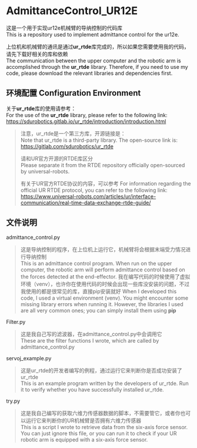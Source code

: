# AdmittanceControl_UR12E

这是一个用于实现ur12e机械臂的导纳控制的代码库  
This is a repository used to implement admittance control for the ur12e.

上位机和机械臂的通讯是通过**ur_rtde**库完成的，所以如果您需要使用我的代码，请先下载好相关的库和依赖  
The communication between the upper computer and the robotic arm is accomplished through the **ur_rtde** library. 
Therefore, if you need to use my code, please download the relevant libraries and dependencies first.


## 环境配置 Configuration Environment

关于**ur_rtde**库的使用请参考：  
For the use of the **ur_rtde** library, please refer to the following link:  
https://sdurobotics.gitlab.io/ur_rtde/introduction/introduction.html

> 注意，ur_rtde是一个第三方库，开源链接是：  
> Note that ur_rtde is a third-party library. The open-source link is:  
> https://gitlab.com/sdurobotics/ur_rtde
> 
> 请和UR官方开源的RTDE库区分  
> Please separate it from the RTDE repository officially open-sourced by universal-robots.
> 
> 有关于UR官方RTDE协议的内容，可以参考
> For information regarding the official UR RTDE protocol, you can refer to the following link:  
> https://www.universal-robots.com/articles/ur/interface-communication/real-time-data-exchange-rtde-guide/


## 文件说明

admittance_control.py
> 这是导纳控制的程序，在上位机上运行它，机械臂将会根据末端受力情况进行导纳控制  
> This is an admittance control program. When run on the upper computer, the robotic arm will perform admittance control based on the forces detected at the end-effector.
> 我在编写代码的时候使用了虚拟环境（venv），也许你在使用代码的时候会出现一些库没安装的问题，不过我使用的都是很常见的库，直接pip安装就好
> When I developed this code, I used a virtual environment (venv). You might encounter some missing library errors when running it. However, the libraries I used are all very common ones; you can simply install them using **pip**

Filter.py
> 这是我自己写的滤波器，在admittance_control.py中会调用它  
> These are the filter functions I wrote, which are called by admittance_control.py

servoj_example.py
> 这是ur_rtde的开发者编写的例程，通过运行它来判断你是否成功安装了ur_rtde  
> This is an example program written by the developers of ur_rtde. Run it to verify whether you have successfully installed ur_rtde.

try.py
> 这是我自己编写的获取六维力传感器数据的脚本，不需要管它，或者你也可以运行它来判断你的UR机械臂是否拥有六维力传感器  
> This is a script I wrote to retrieve data from the six-axis force sensor. You can just ignore this file, or you can run it to check if your UR robotic arm is equipped with a six-axis force sensor.
